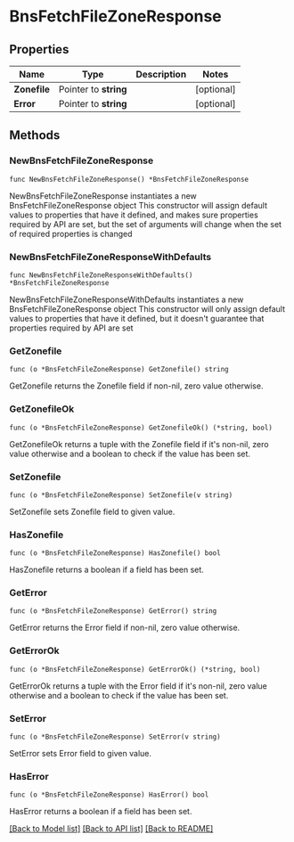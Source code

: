 # BnsFetchFileZoneResponse

## Properties

Name | Type | Description | Notes
------------ | ------------- | ------------- | -------------
**Zonefile** | Pointer to **string** |  | [optional] 
**Error** | Pointer to **string** |  | [optional] 

## Methods

### NewBnsFetchFileZoneResponse

`func NewBnsFetchFileZoneResponse() *BnsFetchFileZoneResponse`

NewBnsFetchFileZoneResponse instantiates a new BnsFetchFileZoneResponse object
This constructor will assign default values to properties that have it defined,
and makes sure properties required by API are set, but the set of arguments
will change when the set of required properties is changed

### NewBnsFetchFileZoneResponseWithDefaults

`func NewBnsFetchFileZoneResponseWithDefaults() *BnsFetchFileZoneResponse`

NewBnsFetchFileZoneResponseWithDefaults instantiates a new BnsFetchFileZoneResponse object
This constructor will only assign default values to properties that have it defined,
but it doesn't guarantee that properties required by API are set

### GetZonefile

`func (o *BnsFetchFileZoneResponse) GetZonefile() string`

GetZonefile returns the Zonefile field if non-nil, zero value otherwise.

### GetZonefileOk

`func (o *BnsFetchFileZoneResponse) GetZonefileOk() (*string, bool)`

GetZonefileOk returns a tuple with the Zonefile field if it's non-nil, zero value otherwise
and a boolean to check if the value has been set.

### SetZonefile

`func (o *BnsFetchFileZoneResponse) SetZonefile(v string)`

SetZonefile sets Zonefile field to given value.

### HasZonefile

`func (o *BnsFetchFileZoneResponse) HasZonefile() bool`

HasZonefile returns a boolean if a field has been set.

### GetError

`func (o *BnsFetchFileZoneResponse) GetError() string`

GetError returns the Error field if non-nil, zero value otherwise.

### GetErrorOk

`func (o *BnsFetchFileZoneResponse) GetErrorOk() (*string, bool)`

GetErrorOk returns a tuple with the Error field if it's non-nil, zero value otherwise
and a boolean to check if the value has been set.

### SetError

`func (o *BnsFetchFileZoneResponse) SetError(v string)`

SetError sets Error field to given value.

### HasError

`func (o *BnsFetchFileZoneResponse) HasError() bool`

HasError returns a boolean if a field has been set.


[[Back to Model list]](../README.md#documentation-for-models) [[Back to API list]](../README.md#documentation-for-api-endpoints) [[Back to README]](../README.md)


